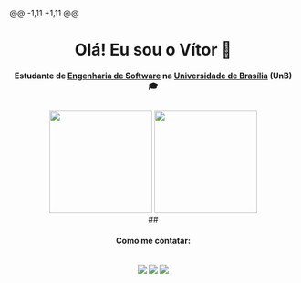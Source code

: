 @@ -1,11 +1,11 @@
<h1 align="center">
Olá! Eu sou o Vítor 👋
</h1>

<!-- Descrição -->
<div align="center">
<h4 align="center">
<td align="center">Estudante de <a href="https://fga.unb.br/eletronica">Engenharia de Software</a> na <a href="https://www.unb.br/">Universidade de Brasília</a> (UnB) 🎓
<div>
</h4>

##

<!-- Estatísticas -->
<div align="center">
  <a href:"https://github.com/vitorgandrade">
  <img height="180em" src="https://github-readme-stats.vercel.app/api?username=vitorgandrade&show_icons=true&theme=dracula&include_all_commits=true&count_private=true">
  <img height="180em" src="https://github-readme-stats.vercel.app/api/top-langs/?username=vitorgandrade&layout=compact&langs_count=16&theme=dracula">
</div>
##

<!-- Contatos -->
<h4 align="center">
Como me contatar:
<div align="center"> 
<br>
<br>
  <a href = "mailto:vitorg.a.s@hotmail.com"><img src="https://img.shields.io/badge/-Gmail-%23333?style=for-the-badge&logo=gmail&logoColor=white" target="_blank"></a>
  <a href="https://discord.gg/users/#5652" target="_blank"><img src="https://img.shields.io/badge/Discord-7289DA?style=for-the-badge&logo=discord&logoColor=white" target="_blank"></a>
  <a href="https://www.linkedin.com/in/v%C3%ADtor-gon%C3%A7alves-463843123/" target="_blank"><img src="https://img.shields.io/badge/-LinkedIn-%230077B5?style=for-the-badge&logo=linkedin&logoColor=white" target="_blank"></a>  
</div>
</h4>